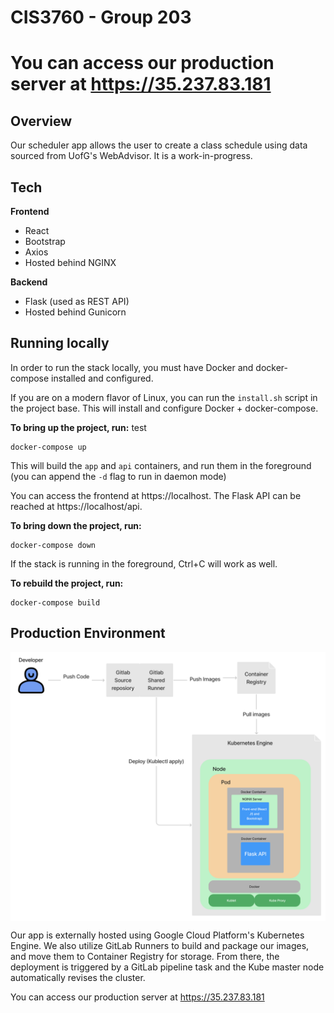 # CIS3760 - Group 203

# **You can access our production server at https://35.237.83.181**

## Overview

Our scheduler app allows the user to create a class schedule using data sourced from UofG's WebAdvisor. It is a work-in-progress.

## Tech

**Frontend**

- React
- Bootstrap
- Axios
- Hosted behind NGINX

**Backend**

- Flask (used as REST API)
- Hosted behind Gunicorn

## Running locally

In order to run the stack locally, you must have Docker and docker-compose installed and configured.

If you are on a modern flavor of Linux, you can run the `install.sh` script in the project base. This will install and configure Docker + docker-compose.

**To bring up the project, run:**
test
```
docker-compose up
```

This will build the `app` and `api` containers, and run them in the foreground (you can append the `-d` flag to run in daemon mode)

You can access the frontend at https://localhost. The Flask API can be reached at https://localhost/api.

**To bring down the project, run:**

```
docker-compose down
```

If the stack is running in the foreground, Ctrl+C will work as well.

**To rebuild the project, run:**

```
docker-compose build
```

## Production Environment

<img src="docs/infra_cropped.png" alt="infrastructure diagram" width="600" style="display: block; margin: auto;" />

Our app is externally hosted using Google Cloud Platform's Kubernetes Engine. We also utilize GitLab Runners to build and package our images, and move them to Container Registry for storage. From there, the deployment is triggered by a GitLab pipeline task and the Kube master node automatically revises the cluster.

You can access our production server at https://35.237.83.181

